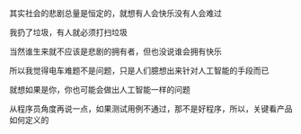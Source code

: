 其实社会的悲剧总量是恒定的，就想有人会快乐没有人会难过

我扔了垃圾，有人就必须打扫垃圾

当然谁生来就不应该是悲剧的拥有者，但也没说谁会拥有快乐

所以我觉得电车难题不是问题，只是人们臆想出来针对人工智能的手段而已

就想如果是你，你也可能会做出人工智能一样的问题


从程序员角度再说一点，如果测试用例不通过，那不是好程序，所以，关键看产品如何定义的
